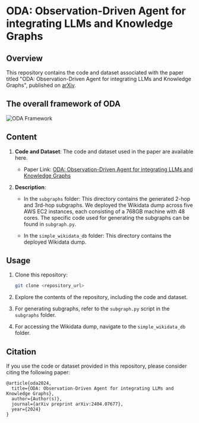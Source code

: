 # ODA: Observation-Driven Agent for integrating LLMs and Knowledge Graphs

## Overview

This repository contains the code and dataset associated with the paper titled "ODA: Observation-Driven Agent for integrating LLMs and Knowledge Graphs", published on [arXiv](https://arxiv.org/abs/2404.07677).

## The overall framework of ODA
![ODA Framework](framework.png)

## Content

1. **Code and Dataset**: The code and dataset used in the paper are available here. 

    - Paper Link: [ODA: Observation-Driven Agent for integrating LLMs and Knowledge Graphs](https://arxiv.org/abs/2404.07677)

2. **Description**:

    - In the `subgraphs` folder: This directory contains the generated 2-hop and 3rd-hop subgraphs. We deployed the Wikidata dump across five AWS EC2 instances, each consisting of a 768GB machine with 48 cores. The specific code used for generating the subgraphs can be found in `subgraph.py`.

    - In the `simple_wikidata_db` folder: This directory contains the deployed Wikidata dump.

## Usage

1. Clone this repository:

    ```bash
    git clone <repository_url>
    ```

2. Explore the contents of the repository, including the code and dataset.

3. For generating subgraphs, refer to the `subgraph.py` script in the `subgraphs` folder.

4. For accessing the Wikidata dump, navigate to the `simple_wikidata_db` folder.

## Citation

If you use the code or dataset provided in this repository, please consider citing the following paper:

```
@article{oda2024,
  title={ODA: Observation-Driven Agent for integrating LLMs and Knowledge Graphs},
  author={Author(s)},
  journal={arXiv preprint arXiv:2404.07677},
  year={2024}
}
```

